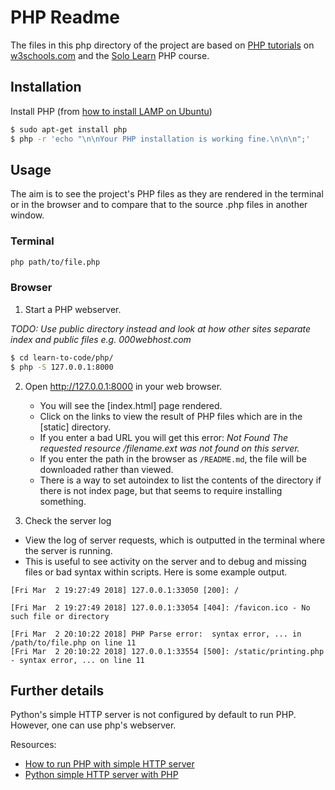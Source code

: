 # PHP Readme

The files in this php directory of the project are based on [PHP tutorials](https://www.w3schools.com/PhP/default.asp) on [w3schools.com](https://www.w3schools.com) and the [Solo Learn](https://www.sololearn.com/) PHP course.


## Installation

Install PHP (from [how to install LAMP on Ubuntu](http://howtoubuntu.org/how-to-install-lamp-on-ubuntu#install-php))

```bash
$ sudo apt-get install php
$ php -r 'echo "\n\nYour PHP installation is working fine.\n\n\n";'
```

## Usage

The aim is to see the project's PHP files as they are rendered in the terminal or in the browser and to compare that to the source .php files in another window.

### Terminal

```bash
php path/to/file.php
```

### Browser


1. Start a PHP webserver.

_TODO: Use public directory instead and look at how other sites separate index and public files e.g. 000webhost.com_

```bash
$ cd learn-to-code/php/
$ php -S 127.0.0.1:8000
```

2. Open http://127.0.0.1:8000 in your web browser.
    - You will see the [index.html] page rendered.
    - Click on the links to view the result of PHP files which are in the [static] directory.
    - If you enter a bad URL you will get this error: _Not Found The requested resource /filename.ext was not found on this server._
    - If you enter the path in the browser as `/README.md`, the file will be downloaded rather than viewed.
    - There is a way to set autoindex to list the contents of the directory if there is not index page, but that seems to require installing something.

3. Check the server log

  - View the log of server requests, which is outputted in the terminal where the server is running. 
  - This is useful to see activity on the server and to debug and missing files or bad syntax within scripts. Here is some example output.

```
[Fri Mar  2 19:27:49 2018] 127.0.0.1:33050 [200]: /

[Fri Mar  2 19:27:49 2018] 127.0.0.1:33054 [404]: /favicon.ico - No such file or directory

[Fri Mar  2 20:10:22 2018] PHP Parse error:  syntax error, ... in /path/to/file.php on line 11
[Fri Mar  2 20:10:22 2018] 127.0.0.1:33554 [500]: /static/printing.php - syntax error, ... on line 11
```


## Further details

Python's simple HTTP server is not configured by default to run PHP. However, one can use php's webserver.

Resources:

- [How to run PHP with simple HTTP server](https://serverfault.com/questions/338394/how-to-run-php-with-simplehttpserver)
- [Python simple HTTP server with PHP](https://stackoverflow.com/questions/12235876/python-simplehttpserver-with-php)
